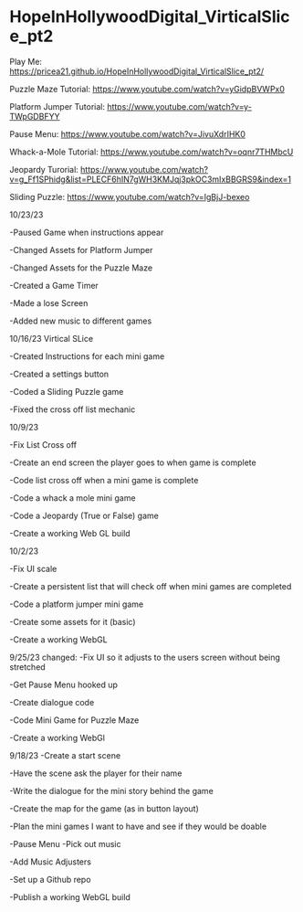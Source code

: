 # HopeInHollywoodDigital_VirticalSlice_pt2
 
Play Me: https://pricea21.github.io/HopeInHollywoodDigital_VirticalSlice_pt2/

Puzzle Maze Tutorial: https://www.youtube.com/watch?v=yGidpBVWPx0 

Platform Jumper Tutorial: https://www.youtube.com/watch?v=y-TWpGDBFYY  

Pause Menu: https://www.youtube.com/watch?v=JivuXdrIHK0 

Whack-a-Mole Tutorial: https://www.youtube.com/watch?v=oqnr7THMbcU

Jeopardy Turorial: https://www.youtube.com/watch?v=g_Ff1SPhidg&list=PLECF6hIN7gWH3KMJqj3pkOC3mIxBBGRS9&index=1

Sliding Puzzle: https://www.youtube.com/watch?v=IgBjJ-bexeo 

10/23/23

-Paused Game when instructions appear

-Changed Assets for Platform Jumper

-Changed Assets for the Puzzle Maze

-Created a Game Timer

-Made a lose Screen

-Added new music to different games


10/16/23 Virtical SLice

-Created Instructions for each mini game

-Created a settings button

-Coded a Sliding Puzzle game 

-Fixed the cross off list mechanic


10/9/23

-Fix List Cross off

-Create an end screen the player goes to when game is complete

-Code list cross off when a mini game is complete

-Code a whack a mole mini game 

-Code a Jeopardy (True or False) game

-Create a working Web GL build


10/2/23 

-Fix UI scale

-Create a persistent list that will check off when mini games are completed

-Code a platform jumper mini game

-Create some assets for it (basic)

-Create a working WebGL

9/25/23 changed: -Fix UI so it adjusts to the users screen without being stretched

-Get Pause Menu hooked up

-Create dialogue code

-Code Mini Game for Puzzle Maze

-Create a working WebGl

9/18/23 
-Create a start scene 

-Have the scene ask the player for their name 

-Write the dialogue for the mini story behind the game 

-Create the map for the game (as in button layout) 

-Plan the mini games I want to have and see if they would be doable 

-Pause Menu -Pick out music 

-Add Music Adjusters 

-Set up a Github repo 

-Publish a working WebGL build
